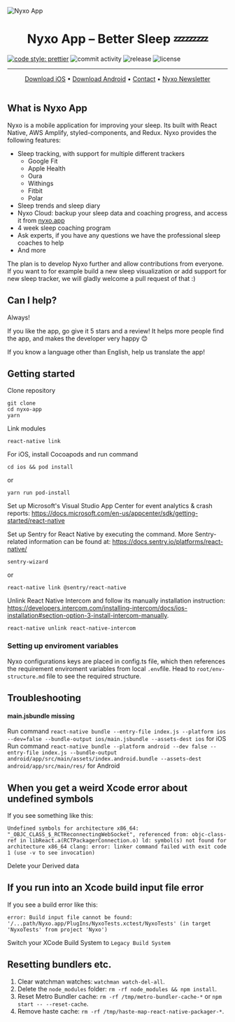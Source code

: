 ![Nyxo App](https://github.com/hello-nyxo/nyxo-website/blob/master/static/images/cover.png)


<p align="center">
<h1 align=center>Nyxo App – Better Sleep 💤💤💤</h1>
</p>

[![code style: prettier](https://img.shields.io/badge/code_style-prettier-ff69b4.svg?style=flat-square)](https://github.com/prettier/prettier)
![commit activity](https://img.shields.io/github/commit-activity/w/hello-nyxo/nyxo-app)
![release](https://img.shields.io/github/v/release/hello-nyxo/nyxo-app)
![license](https://img.shields.io/github/license/hello-nyxo/nyxo-app)

--- 

<p align="center">
  <a href="https://apps.apple.com/us/app/nyxo-sleep-coaching/id1440417031">Download iOS</a> • <a href="https://play.google.com/store/apps/details?id=fi.nyxo.app">Download Android</a> • <a href="mailto:hello+github@nyxo.fi">Contact</a> • <a href="http://eepurl.com/g-0zKD">Nyxo Newsletter</a>
<br><br>
</p>

## What is Nyxo App
Nyxo is a mobile application for improving your sleep. Its built with React Native, AWS Amplify, styled-components, and Redux. Nyxo provides the following features:
- Sleep tracking, with support for multiple different trackers
  - Google Fit
  - Apple Health
  - Oura
  - Withings
  - Fitbit
  - Polar
- Sleep trends and sleep diary
- Nyxo Cloud: backup your sleep data and coaching progress, and access it from [nyxo.app](https://nyxo.app)
- 4 week sleep coaching program
- Ask experts, if you have any questions we have the professional sleep coaches to help
- And more

The plan is to develop Nyxo further and allow contributions from everyone. If you want to for example build a new sleep visualization or add support for new sleep tracker, we will gladly welcome a pull request of that :)

## Can I help?
Always!

If you like the app, go give it 5 stars and a review! It helps more people find the app, and makes the developer very happy 😊



If you know a language other than English, help us translate the app!


## Getting started

Clone repository

```shell
git clone
cd nyxo-app
yarn
```

Link modules

```shell
react-native link
```

For iOS, install Cocoapods and run command

```shell
cd ios && pod install
```

or

```shell
yarn run pod-install
```


Set up Microsoft's Visual Studio App Center for event analytics & crash reports: https://docs.microsoft.com/en-us/appcenter/sdk/getting-started/react-native

Set up Sentry for React Native by executing the command. More Sentry-related information can be found at: https://docs.sentry.io/platforms/react-native/

```shell 
sentry-wizard
```
or

```shell 
react-native link @sentry/react-native
```

Unlink React Native Intercom and follow its manually installation instruction: https://developers.intercom.com/installing-intercom/docs/ios-installation#section-option-3-install-intercom-manually.

```shel
react-native unlink react-native-intercom
```

### Setting up enviroment variables

Nyxo configurations keys are placed in config.ts file, which then references the requirement enviroment variables from local `.env`file. Head to `root/env-structure.md` file to see the required structure. 

## Troubleshooting

#### main.jsbundle missing

Run command `react-native bundle --entry-file index.js --platform ios --dev=false --bundle-output ios/main.jsbundle --assets-dest ios` for iOS
Run command `react-native bundle --platform android --dev false --entry-file index.js --bundle-output android/app/src/main/assets/index.android.bundle --assets-dest android/app/src/main/res/` for Android

## When you get a weird Xcode error about undefined symbols

If you see something like this:

`Undefined symbols for architecture x86_64: "_OBJC_CLASS_$_RCTReconnectingWebSocket", referenced from: objc-class-ref in libReact.a(RCTPackagerConnection.o) ld: symbol(s) not found for architecture x86_64 clang: error: linker command failed with exit code 1 (use -v to see invocation)`

Delete your Derived data

## If you run into an Xcode build input file error

If you see a build error like this:

`error: Build input file cannot be found: '/...path/Nyxo.app/PlugIns/NyxoTests.xctest/NyxoTests' (in target 'NyxoTests' from project 'Nyxo')`

Switch your XCode Build System to `Legacy Build System`

## Resetting bundlers etc.

1. Clear watchman watches: `watchman watch-del-all`.
2. Delete the `node_modules` folder: `rm -rf node_modules && npm install`.
3. Reset Metro Bundler cache: `rm -rf /tmp/metro-bundler-cache-*` or `npm start -- --reset-cache`.
4. Remove haste cache: `rm -rf /tmp/haste-map-react-native-packager-*`.
